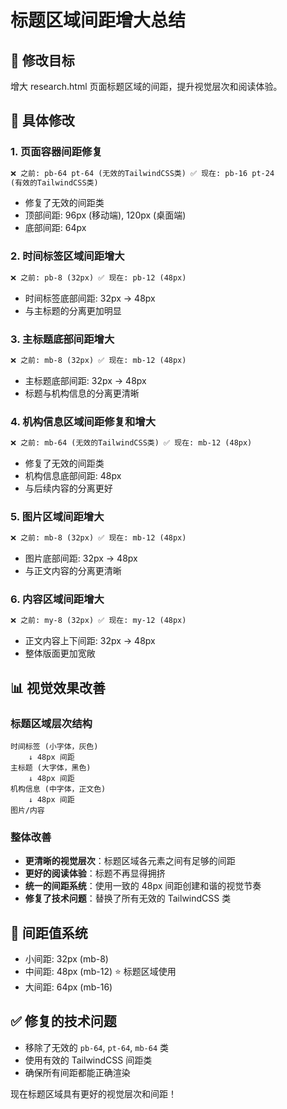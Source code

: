 # 标题区域间距增大总结

## 🎯 修改目标

增大 research.html 页面标题区域的间距，提升视觉层次和阅读体验。

## 🔧 具体修改

### 1. 页面容器间距修复

```html
❌ 之前: pb-64 pt-64 (无效的TailwindCSS类) ✅ 现在: pb-16 pt-24
(有效的TailwindCSS类)
```

- 修复了无效的间距类
- 顶部间距: 96px (移动端), 120px (桌面端)
- 底部间距: 64px

### 2. 时间标签区域间距增大

```html
❌ 之前: pb-8 (32px) ✅ 现在: pb-12 (48px)
```

- 时间标签底部间距: 32px → 48px
- 与主标题的分离更加明显

### 3. 主标题底部间距增大

```html
❌ 之前: mb-8 (32px) ✅ 现在: mb-12 (48px)
```

- 主标题底部间距: 32px → 48px
- 标题与机构信息的分离更清晰

### 4. 机构信息区域间距修复和增大

```html
❌ 之前: mb-64 (无效的TailwindCSS类) ✅ 现在: mb-12 (48px)
```

- 修复了无效的间距类
- 机构信息底部间距: 48px
- 与后续内容的分离更好

### 5. 图片区域间距增大

```html
❌ 之前: mb-8 (32px) ✅ 现在: mb-12 (48px)
```

- 图片底部间距: 32px → 48px
- 与正文内容的分离更清晰

### 6. 内容区域间距增大

```html
❌ 之前: my-8 (32px) ✅ 现在: my-12 (48px)
```

- 正文内容上下间距: 32px → 48px
- 整体版面更加宽敞

## 📊 视觉效果改善

### 标题区域层次结构

```
时间标签 (小字体，灰色)
    ↓ 48px 间距
主标题 (大字体，黑色)
    ↓ 48px 间距
机构信息 (中字体，正文色)
    ↓ 48px 间距
图片/内容
```

### 整体改善

- **更清晰的视觉层次**：标题区域各元素之间有足够的间距
- **更好的阅读体验**：标题不再显得拥挤
- **统一的间距系统**：使用一致的 48px 间距创建和谐的视觉节奏
- **修复了技术问题**：替换了所有无效的 TailwindCSS 类

## 🎨 间距值系统

- 小间距: 32px (mb-8)
- 中间距: 48px (mb-12) ⭐ 标题区域使用
- 大间距: 64px (mb-16)

## ✅ 修复的技术问题

- 移除了无效的 `pb-64`, `pt-64`, `mb-64` 类
- 使用有效的 TailwindCSS 间距类
- 确保所有间距都能正确渲染

现在标题区域具有更好的视觉层次和间距！
